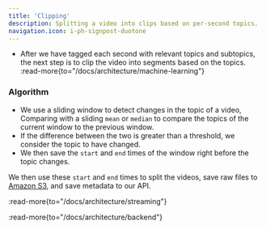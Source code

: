 ```yaml
---
title: 'Clipping'
description: Splitting a video into clips based on per-second topics.
navigation.icon: i-ph-signpost-duotone
---
```


- After we have tagged each second with relevant topics and subtopics,
  the next step is to clip the video into segments based on the topics.
  :read-more{to="/docs/architecture/machine-learning"}

### Algorithm

- We use a sliding window to detect changes in the topic of a video,
  Comparing with a sliding `mean` or `median` to compare the topics
  of the current window to the previous window.
- If the difference between the two is greater than a threshold,
  we consider the topic to have changed.
- We then save the `start` and `end` times of the window right before the topic changes.

We then use these `start` and `end` times to split the videos,
save raw files to [Amazon S3][s3], and save metadata to our API.

:read-more{to="/docs/architecture/streaming"}

:read-more{to="/docs/architecture/backend"}

[s3]: https://aws.amazon.com/s3/
